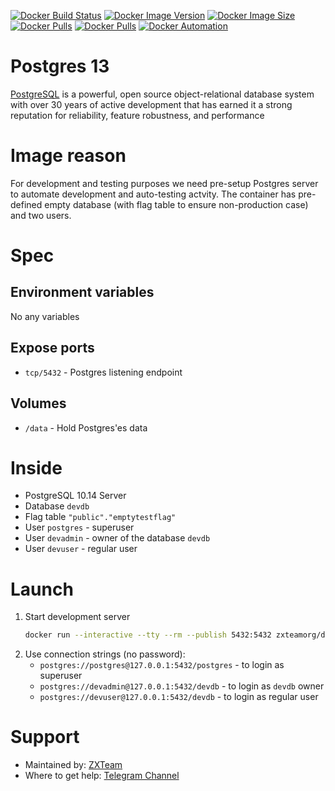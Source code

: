 [![Docker Build Status](https://img.shields.io/docker/cloud/build/zxteamorg/devel.postgres-13?label=Build%20Status)](https://hub.docker.com/r/zxteamorg/devel.postgres-13/builds)
[![Docker Image Version](https://img.shields.io/docker/v/zxteamorg/devel.postgres-13?sort=date&label=Version)](https://hub.docker.com/r/zxteamorg/devel.postgres-13/tags)
[![Docker Image Size](https://img.shields.io/docker/image-size/zxteamorg/devel.postgres-13?label=Image%20Size)](https://hub.docker.com/r/zxteamorg/devel.postgres-13/tags)
[![Docker Pulls](https://img.shields.io/docker/pulls/zxteamorg/devel.postgres-13?label=Pulls)](https://hub.docker.com/r/zxteamorg/devel.postgres-13)
[![Docker Pulls](https://img.shields.io/docker/stars/zxteamorg/devel.postgres-13?label=Docker%20Stars)](https://hub.docker.com/r/zxteamorg/devel.postgres-13)
[![Docker Automation](https://img.shields.io/docker/cloud/automated/zxteamorg/devel.postgres-13?label=Docker%20Automation)](https://hub.docker.com/r/zxteamorg/devel.postgres-13/builds)

# Postgres 13

[PostgreSQL](https://www.postgresql.org/) is a powerful, open source object-relational database system with over 30 years of active development that has earned it a strong reputation for reliability, feature robustness, and performance

# Image reason

For development and testing purposes we need pre-setup Postgres server to automate development and auto-testing actvity. The container has pre-defined empty database (with flag table to ensure non-production case) and two users.

# Spec

## Environment variables

No any variables

## Expose ports

* `tcp/5432` - Postgres listening endpoint

## Volumes

* `/data` - Hold Postgres'es data

# Inside

* PostgreSQL 10.14 Server
* Database `devdb`
* Flag table `"public"."emptytestflag"`
* User `postgres` - superuser
* User `devadmin` - owner of the database `devdb`
* User `devuser` - regular user

# Launch
1. Start development server
	```bash
	docker run --interactive --tty --rm --publish 5432:5432 zxteamorg/devel.postgres-13
	```
1. Use connection strings (no password):
	* `postgres://postgres@127.0.0.1:5432/postgres` - to login as superuser
	* `postgres://devadmin@127.0.0.1:5432/devdb` - to login as `devdb` owner
	* `postgres://devuser@127.0.0.1:5432/devdb` - to login as regular user

# Support

* Maintained by: [ZXTeam](https://zxteam.org)
* Where to get help: [Telegram Channel](https://t.me/zxteamorg)
